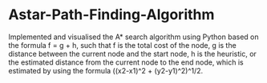 # Astar-Path-Finding-Algorithm
Implemented and visualised the A* search algorithm using Python based on the formula f = g + h, such that f is the total cost of the node, g is the distance between the current node and the start node, h is the heuristic, or the estimated distance from the current node to the end node, which is estimated by using the formula ((x2-x1)^2 + (y2-y1)^2)^1/2.
